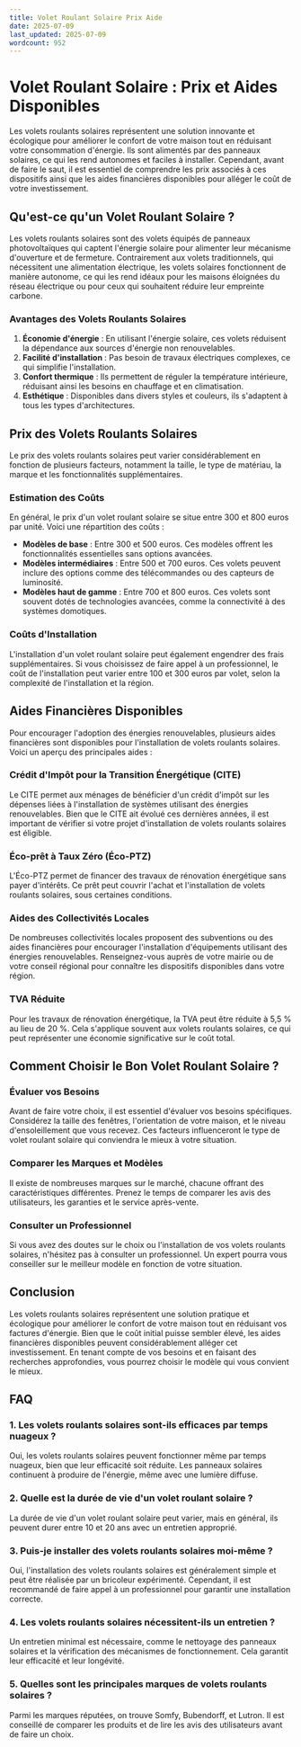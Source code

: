 ```yaml
---
title: Volet Roulant Solaire Prix Aide
date: 2025-07-09
last_updated: 2025-07-09
wordcount: 952
---
```


# Volet Roulant Solaire : Prix et Aides Disponibles

Les volets roulants solaires représentent une solution innovante et écologique pour améliorer le confort de votre maison tout en réduisant votre consommation d'énergie. Ils sont alimentés par des panneaux solaires, ce qui les rend autonomes et faciles à installer. Cependant, avant de faire le saut, il est essentiel de comprendre les prix associés à ces dispositifs ainsi que les aides financières disponibles pour alléger le coût de votre investissement.

## Qu'est-ce qu'un Volet Roulant Solaire ?

Les volets roulants solaires sont des volets équipés de panneaux photovoltaïques qui captent l'énergie solaire pour alimenter leur mécanisme d'ouverture et de fermeture. Contrairement aux volets traditionnels, qui nécessitent une alimentation électrique, les volets solaires fonctionnent de manière autonome, ce qui les rend idéaux pour les maisons éloignées du réseau électrique ou pour ceux qui souhaitent réduire leur empreinte carbone.

### Avantages des Volets Roulants Solaires

1. **Économie d'énergie** : En utilisant l'énergie solaire, ces volets réduisent la dépendance aux sources d'énergie non renouvelables.
2. **Facilité d'installation** : Pas besoin de travaux électriques complexes, ce qui simplifie l'installation.
3. **Confort thermique** : Ils permettent de réguler la température intérieure, réduisant ainsi les besoins en chauffage et en climatisation.
4. **Esthétique** : Disponibles dans divers styles et couleurs, ils s'adaptent à tous les types d'architectures.

## Prix des Volets Roulants Solaires

Le prix des volets roulants solaires peut varier considérablement en fonction de plusieurs facteurs, notamment la taille, le type de matériau, la marque et les fonctionnalités supplémentaires.

### Estimation des Coûts

En général, le prix d'un volet roulant solaire se situe entre 300 et 800 euros par unité. Voici une répartition des coûts :

- **Modèles de base** : Entre 300 et 500 euros. Ces modèles offrent les fonctionnalités essentielles sans options avancées.
- **Modèles intermédiaires** : Entre 500 et 700 euros. Ces volets peuvent inclure des options comme des télécommandes ou des capteurs de luminosité.
- **Modèles haut de gamme** : Entre 700 et 800 euros. Ces volets sont souvent dotés de technologies avancées, comme la connectivité à des systèmes domotiques.

### Coûts d'Installation

L'installation d'un volet roulant solaire peut également engendrer des frais supplémentaires. Si vous choisissez de faire appel à un professionnel, le coût de l'installation peut varier entre 100 et 300 euros par volet, selon la complexité de l'installation et la région.

## Aides Financières Disponibles

Pour encourager l'adoption des énergies renouvelables, plusieurs aides financières sont disponibles pour l'installation de volets roulants solaires. Voici un aperçu des principales aides :

### Crédit d'Impôt pour la Transition Énergétique (CITE)

Le CITE permet aux ménages de bénéficier d'un crédit d'impôt sur les dépenses liées à l'installation de systèmes utilisant des énergies renouvelables. Bien que le CITE ait évolué ces dernières années, il est important de vérifier si votre projet d'installation de volets roulants solaires est éligible.

### Éco-prêt à Taux Zéro (Éco-PTZ)

L'Éco-PTZ permet de financer des travaux de rénovation énergétique sans payer d'intérêts. Ce prêt peut couvrir l'achat et l'installation de volets roulants solaires, sous certaines conditions.

### Aides des Collectivités Locales

De nombreuses collectivités locales proposent des subventions ou des aides financières pour encourager l'installation d'équipements utilisant des énergies renouvelables. Renseignez-vous auprès de votre mairie ou de votre conseil régional pour connaître les dispositifs disponibles dans votre région.

### TVA Réduite

Pour les travaux de rénovation énergétique, la TVA peut être réduite à 5,5 % au lieu de 20 %. Cela s'applique souvent aux volets roulants solaires, ce qui peut représenter une économie significative sur le coût total.

## Comment Choisir le Bon Volet Roulant Solaire ?

### Évaluer vos Besoins

Avant de faire votre choix, il est essentiel d'évaluer vos besoins spécifiques. Considérez la taille des fenêtres, l'orientation de votre maison, et le niveau d'ensoleillement que vous recevez. Ces facteurs influenceront le type de volet roulant solaire qui conviendra le mieux à votre situation.

### Comparer les Marques et Modèles

Il existe de nombreuses marques sur le marché, chacune offrant des caractéristiques différentes. Prenez le temps de comparer les avis des utilisateurs, les garanties et le service après-vente.

### Consulter un Professionnel

Si vous avez des doutes sur le choix ou l'installation de vos volets roulants solaires, n'hésitez pas à consulter un professionnel. Un expert pourra vous conseiller sur le meilleur modèle en fonction de votre situation.

## Conclusion

Les volets roulants solaires représentent une solution pratique et écologique pour améliorer le confort de votre maison tout en réduisant vos factures d'énergie. Bien que le coût initial puisse sembler élevé, les aides financières disponibles peuvent considérablement alléger cet investissement. En tenant compte de vos besoins et en faisant des recherches approfondies, vous pourrez choisir le modèle qui vous convient le mieux.

## FAQ

### 1. Les volets roulants solaires sont-ils efficaces par temps nuageux ?

Oui, les volets roulants solaires peuvent fonctionner même par temps nuageux, bien que leur efficacité soit réduite. Les panneaux solaires continuent à produire de l'énergie, même avec une lumière diffuse.

### 2. Quelle est la durée de vie d'un volet roulant solaire ?

La durée de vie d'un volet roulant solaire peut varier, mais en général, ils peuvent durer entre 10 et 20 ans avec un entretien approprié.

### 3. Puis-je installer des volets roulants solaires moi-même ?

Oui, l'installation des volets roulants solaires est généralement simple et peut être réalisée par un bricoleur expérimenté. Cependant, il est recommandé de faire appel à un professionnel pour garantir une installation correcte.

### 4. Les volets roulants solaires nécessitent-ils un entretien ?

Un entretien minimal est nécessaire, comme le nettoyage des panneaux solaires et la vérification des mécanismes de fonctionnement. Cela garantit leur efficacité et leur longévité.

### 5. Quelles sont les principales marques de volets roulants solaires ?

Parmi les marques réputées, on trouve Somfy, Bubendorff, et Lutron. Il est conseillé de comparer les produits et de lire les avis des utilisateurs avant de faire un choix.